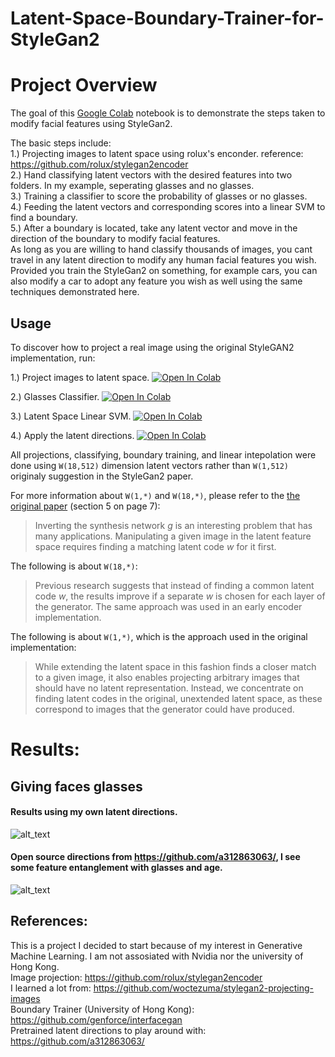# Latent-Space-Boundary-Trainer-for-StyleGan2

# Project Overview
The goal of this [Google Colab](https://colab.research.google.com/) notebook is to demonstrate the steps taken to modify facial features using StyleGan2.

The basic steps include: <br />
1.) Projecting images to latent space using rolux's enconder. reference: https://github.com/rolux/stylegan2encoder <br />
2.) Hand classifying latent vectors with the desired features into two folders. In my example, seperating glasses and no glasses. <br />
3.) Training a classifier to score the probability of glasses or no glasses. <br />
4.) Feeding the latent vectors and corresponding scores into a linear SVM to find a boundary. <br />
5.) After a boundary is located, take any latent vector and move in the direction of the boundary to modify facial features. <br />
As long as you are willing to hand classify thousands of images, you cant travel in any latent direction to modify any human facial features you wish. Provided you train the StyleGan2 on something, for example cars, you can also modify a car to adopt any feature you wish as well using the same techniques demonstrated here.

## Usage

To discover how to project a real image using the original StyleGAN2 implementation, run:

1.) Project images to latent space.
[![Open In Colab](https://colab.research.google.com/assets/colab-badge.svg)](https://colab.research.google.com/github/richard1634/Latent-Space-Boundary-Trainer-for-StyleGan2/blob/master/Make_latent_vectors.ipynb)

2.) Glasses Classifier.
[![Open In Colab](https://colab.research.google.com/assets/colab-badge.svg)](
https://colab.research.google.com/github/richard1634/Latent-Space-Boundary-Trainer-for-StyleGan2/blob/master/Glasses_classifier.ipynb)

3.) Latent Space Linear SVM.
[![Open In Colab](https://colab.research.google.com/assets/colab-badge.svg)](
https://colab.research.google.com/github/richard1634/Latent-Space-Boundary-Trainer-for-StyleGan2/blob/master/LatentSpaceLinearSVM.ipynb)

4.) Apply the latent directions.
[![Open In Colab](https://colab.research.google.com/assets/colab-badge.svg)](
https://colab.research.google.com/github/richard1634/Latent-Space-Boundary-Trainer-for-StyleGan2/blob/master/apply_latent_directions.ipynb)

All projections, classifying, boundary training, and linear intepolation were done using `W(18,512)` dimension latent vectors rather than `W(1,512)` originaly suggestion in the StyleGan2 paper.

For more information about `W(1,*)` and `W(18,*)`, please refer to the [the original paper][stylegan2-paper] (section 5 on page 7):

> Inverting the synthesis network $g$ is an interesting problem that has many applications.
> Manipulating a given image in the latent feature space requires finding a matching latent code $w$ for it first.

The following is about `W(18,*)`:
> Previous research suggests that instead of finding a common latent code $w$, the results improve if a separate $w$ is chosen for each layer of the generator.
> The same approach was used in an early encoder implementation.

The following is about `W(1,*)`, which is the approach used in the original implementation:
> While extending the latent space in this fashion finds a closer match to a given image, it also enables projecting arbitrary images that should have no latent representation.
> Instead, we concentrate on finding latent codes in the original, unextended latent space, as these correspond to images that the generator could have produced.


# Results:
## Giving faces glasses
#### Results using my own latent directions.
![alt_text](https://user-images.githubusercontent.com/36825309/103576401-ee454280-4e87-11eb-9f3a-834c95145caa.jpg)

#### Open source directions from https://github.com/a312863063/, I see some feature entanglement with glasses and age.
![alt_text](https://user-images.githubusercontent.com/36825309/103577012-e0dc8800-4e88-11eb-81b0-f8d522ae0441.png) <br/>

## References: <br/>
This is a project I decided to start because of my interest in Generative Machine Learning. I am not assosiated with Nvidia nor the university of Hong Kong. <br/>
Image projection: https://github.com/rolux/stylegan2encoder <br/>
I learned a lot from: https://github.com/woctezuma/stylegan2-projecting-images <br/>
Boundary Trainer (University of Hong Kong): https://github.com/genforce/interfacegan <br/>
Pretrained latent directions to play around with: https://github.com/a312863063/ <br/>


<!--Definitions-->
[stylegan2-paper]: <https://arxiv.org/abs/1912.04958>
